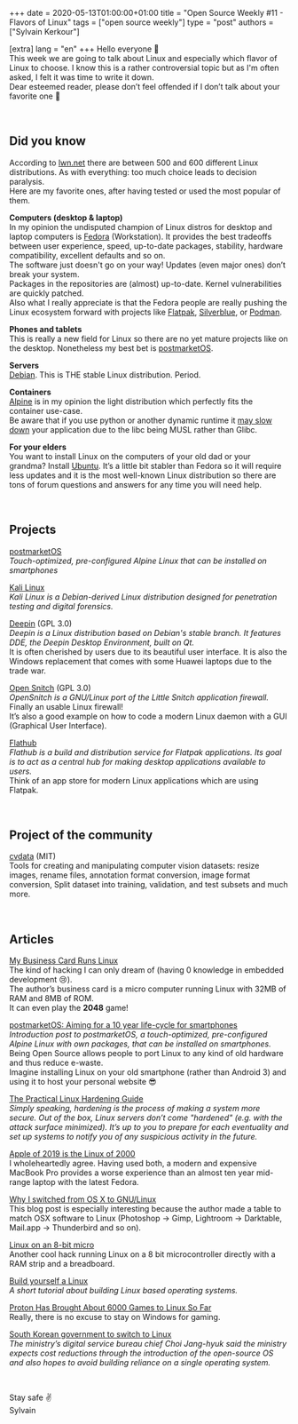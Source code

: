 +++
date = 2020-05-13T01:00:00+01:00
title = "Open Source Weekly #11 - Flavors of Linux"
tags = ["open source weekly"]
type = "post"
authors = ["Sylvain Kerkour"]

[extra]
lang = "en"
+++
Hello everyone 👋<br />
This week we are going to talk about Linux and especially which flavor of Linux to choose. I know this is a rather controversial topic but as I'm often asked, I felt it was time to write it down. <br />
Dear esteemed reader, please don’t feel offended if I don’t talk about your favorite one 🙏

<br />

## Did you know

According to [lwn.net](https://lwn.net/Distributions/) there are between 500 and 600 different Linux distributions. As with everything: too much choice leads to decision paralysis.<br />
Here are my favorite ones, after having tested or used the most popular of them.
<br />

**Computers (desktop & laptop)** <br />
In my opinion the undisputed champion of Linux distros for desktop and laptop computers is [Fedora](https://getfedora.org/) (Workstation). It provides the best tradeoffs between user experience, speed, up-to-date packages, stability, hardware compatibility, excellent defaults and so on.<br />
The software just doesn't go on your way! Updates (even major ones) don’t break your system.<br />
Packages in the repositories are (almost) up-to-date. Kernel vulnerabilities are quickly patched.<br />
Also what I really appreciate is that the Fedora people are really pushing the Linux ecosystem forward with projects like [Flatpak](https://flatpak.org/), [Silverblue](https://silverblue.fedoraproject.org/), or [Podman](https://github.com/containers/libpod).
<br />

**Phones and tablets** <br />
This is really a new field for Linux so there are no yet mature projects like on the desktop. Nonetheless my best bet is [postmarketOS](https://wiki.postmarketos.org/wiki/Main_Page).
<br />

**Servers** <br />
[Debian](https://www.debian.org/). This is THE stable Linux distribution. Period.
<br />

**Containers** <br />
[Alpine](https://alpinelinux.org/) is in my opinion the light distribution which perfectly fits the container use-case.<br />
Be aware that if you use python or another dynamic runtime it [may slow down](https://superuser.com/questions/1219609/why-is-the-alpine-docker-image-over-50-slower-than-the-ubuntu-image) your application  due to the libc being MUSL rather than Glibc.
<br />

**For your elders**<br />
You want to install Linux on the computers of your old dad or your grandma? Install [Ubuntu](https://ubuntu.com/). It’s a little bit stabler than Fedora so it will require less updates and it is the most well-known Linux distribution so there are tons of forum questions and answers for any time you will need help.

<br />

## Projects

[postmarketOS](https://gitlab.com/groups/postmarketOS/-/milestones)<br />
*Touch-optimized, pre-configured Alpine Linux that can be installed on smartphones*
<br />


[Kali Linux](https://gitlab.com/kalilinux)<br />
*Kali Linux is a Debian-derived Linux distribution designed for penetration testing and digital forensics.*
<br />


[Deepin](https://github.com/linuxdeepin) (GPL 3.0)<br />
*Deepin is a Linux distribution based on Debian's stable branch. It features DDE, the Deepin Desktop Environment, built on Qt.* <br />
It is often cherished by users due to its beautiful user interface. It is also the Windows replacement that comes with some Huawei laptops due to the trade war.
<br />


[Open Snitch](https://github.com/evilsocket/opensnitch) (GPL 3.0)<br />
*OpenSnitch is a GNU/Linux port of the Little Snitch application firewall.* <br />
Finally an usable Linux firewall! <br />
It’s also a good example on how to code a modern Linux daemon with a GUI (Graphical User Interface).
<br />


[Flathub](https://github.com/flathub)<br />
*Flathub is a build and distribution service for Flatpak applications. Its goal is to act as a central hub for making desktop applications available to users.* <br />
Think of an app store for modern Linux applications which are using Flatpak.


<br />

## Project of the community

[cvdata](https://github.com/monocongo/cvdata) (MIT)<br />
Tools for creating and manipulating computer vision datasets: resize images, rename files, annotation format conversion, image format conversion, Split dataset into training, validation, and test subsets and much more.


<br />


## Articles

[My Business Card Runs Linux](https://www.thirtythreeforty.net/posts/2019/12/my-business-card-runs-linux/)<br />
The kind of hacking I can only dream of (having 0 knowledge in embedded development 😢).<br />
The author’s business card is a micro computer running Linux with 32MB of RAM and 8MB of ROM. <br />
It can even play the **2048** game!
<br />


[postmarketOS: Aiming for a 10 year life-cycle for smartphones](https://ollieparanoid.github.io/post/postmarketOS)<br />
*Introduction post to postmarketOS, a touch-optimized, pre-configured Alpine Linux with own packages, that can be installed on smartphones.* <br />
Being Open Source allows people to port Linux to any kind of old hardware and thus reduce e-waste.<br />
Imagine installing Linux on your old smartphone (rather than Android 3) and using it to host your personal website 😎
<br />


[The Practical Linux Hardening Guide](https://github.com/trimstray/the-practical-linux-hardening-guide)<br />
*Simply speaking, hardening is the process of making a system more secure. Out of the box, Linux servers don’t come "hardened" (e.g. with the attack surface minimized). It’s up to you to prepare for each eventuality and set up systems to notify you of any suspicious activity in the future.*
<br />



[Apple of 2019 is the Linux of 2000](https://nibblestew.blogspot.com/2019/10/apple-of-2019-is-linux-of-2000.html)<br />
I wholeheartedly agree. Having used both, a modern and expensive MacBook Pro provides a worse experience than an almost ten year mid-range laptop with the latest Fedora.
<br />


[Why I switched from OS X to GNU/Linux](https://jeena.net/why-i-switchedfrom-osx-to-linux)<br />
This blog post is especially interesting because the author made a table to match OSX software to Linux (Photoshop -> Gimp, Lightroom -> Darktable, Mail.app -> Thunderbird and so on).
<br />


[Linux on an 8-bit micro](http://dmitry.gr/index.php?r=05.Projects&proj=07.%20Linux%20on%208bit)<br />
Another cool hack running Linux on a 8 bit microcontroller directly with a RAM strip and a breadboard.
<br />


[Build yourself a Linux](https://github.com/MichielDerhaeg/build-linux)<br />
*A short tutorial about building Linux based operating systems.*
<br />


[Proton Has Brought About 6000 Games to Linux So Far](https://boilingsteam.com/proton-brought-about-6000-games-to-linux-so-far/)<br />
Really, there is no excuse to stay on Windows for gaming.
<br />


[South Korean government to switch to Linux](http://www.koreaherald.com/view.php?ud=20190517000378)<br />
*The ministry’s digital service bureau chief Choi Jang-hyuk said the ministry expects cost reductions through the introduction of the open-source OS and also hopes to avoid building reliance on a single operating system.*


<br />

Stay safe ✌️<br />
Sylvain
